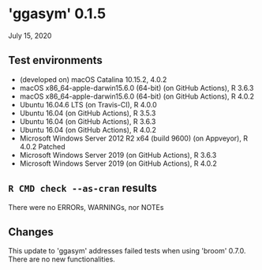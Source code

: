 # 'ggasym' 0.1.5

July 15, 2020


## Test environments
* (developed on) macOS Catalina 10.15.2, 4.0.2
* macOS x86_64-apple-darwin15.6.0 (64-bit) (on GitHub Actions), R 3.6.3
* macOS x86_64-apple-darwin15.6.0 (64-bit) (on GitHub Actions), R 4.0.2
* Ubuntu 16.04.6 LTS (on Travis-CI), R 4.0.0
* Ubuntu 16.04 (on GitHub Actions), R 3.5.3
* Ubuntu 16.04 (on GitHub Actions), R 3.6.3
* Ubuntu 16.04 (on GitHub Actions), R 4.0.2
* Microsoft Windows Server 2012 R2 x64 (build 9600) (on Appveyor), R 4.0.2 Patched
* Microsoft Windows Server 2019 (on GitHub Actions), R 3.6.3
* Microsoft Windows Server 2019 (on GitHub Actions), R 4.0.2


## `R CMD check --as-cran` results
There were no ERRORs, WARNINGs, nor NOTEs


## Changes

This update to 'ggasym' addresses failed tests when using 'broom' 0.7.0. There are no new functionalities.
